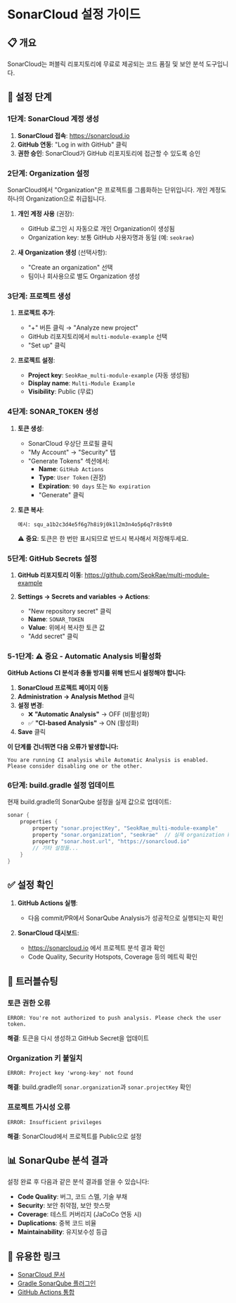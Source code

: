 # SonarCloud 설정 가이드

## 📋 개요

SonarCloud는 퍼블릭 리포지토리에 무료로 제공되는 코드 품질 및 보안 분석 도구입니다.

## 🚀 설정 단계

### 1단계: SonarCloud 계정 생성

1. **SonarCloud 접속**: https://sonarcloud.io
2. **GitHub 연동**: "Log in with GitHub" 클릭
3. **권한 승인**: SonarCloud가 GitHub 리포지토리에 접근할 수 있도록 승인

### 2단계: Organization 설정

SonarCloud에서 "Organization"은 프로젝트를 그룹화하는 단위입니다. 개인 계정도 하나의 Organization으로 취급됩니다.

1. **개인 계정 사용** (권장):
   - GitHub 로그인 시 자동으로 개인 Organization이 생성됨
   - Organization key: 보통 GitHub 사용자명과 동일 (예: `seokrae`)

2. **새 Organization 생성** (선택사항):
   - "Create an organization" 선택
   - 팀이나 회사용으로 별도 Organization 생성

### 3단계: 프로젝트 생성

1. **프로젝트 추가**:
   - "+" 버튼 클릭 → "Analyze new project"
   - GitHub 리포지토리에서 `multi-module-example` 선택
   - "Set up" 클릭

2. **프로젝트 설정**:
   - **Project key**: `SeokRae_multi-module-example` (자동 생성됨)
   - **Display name**: `Multi-Module Example`
   - **Visibility**: Public (무료)

### 4단계: SONAR_TOKEN 생성

1. **토큰 생성**:
   - SonarCloud 우상단 프로필 클릭
   - "My Account" → "Security" 탭
   - "Generate Tokens" 섹션에서:
     - **Name**: `GitHub Actions`
     - **Type**: `User Token` (권장)
     - **Expiration**: `90 days` 또는 `No expiration`
     - "Generate" 클릭

2. **토큰 복사**:
   ```
   예시: squ_a1b2c3d4e5f6g7h8i9j0k1l2m3n4o5p6q7r8s9t0
   ```
   ⚠️ **중요**: 토큰은 한 번만 표시되므로 반드시 복사해서 저장해두세요.

### 5단계: GitHub Secrets 설정

1. **GitHub 리포지토리 이동**: https://github.com/SeokRae/multi-module-example

2. **Settings → Secrets and variables → Actions**:
   - "New repository secret" 클릭
   - **Name**: `SONAR_TOKEN`
   - **Value**: 위에서 복사한 토큰 값
   - "Add secret" 클릭

### 5-1단계: ⚠️ 중요 - Automatic Analysis 비활성화

**GitHub Actions CI 분석과 충돌 방지를 위해 반드시 설정해야 합니다:**

1. **SonarCloud 프로젝트 페이지 이동**
2. **Administration → Analysis Method** 클릭
3. **설정 변경**:
   - ❌ **"Automatic Analysis"** → OFF (비활성화)
   - ✅ **"CI-based Analysis"** → ON (활성화)
4. **Save** 클릭

**이 단계를 건너뛰면 다음 오류가 발생합니다:**
```
You are running CI analysis while Automatic Analysis is enabled. 
Please consider disabling one or the other.
```

### 6단계: build.gradle 설정 업데이트

현재 build.gradle의 SonarQube 설정을 실제 값으로 업데이트:

```gradle
sonar {
    properties {
        property "sonar.projectKey", "SeokRae_multi-module-example"
        property "sonar.organization", "seokrae"  // 실제 organization key로 변경
        property "sonar.host.url", "https://sonarcloud.io"
        // 기타 설정들...
    }
}
```

## ✅ 설정 확인

1. **GitHub Actions 실행**:
   - 다음 commit/PR에서 SonarQube Analysis가 성공적으로 실행되는지 확인

2. **SonarCloud 대시보드**:
   - https://sonarcloud.io 에서 프로젝트 분석 결과 확인
   - Code Quality, Security Hotspots, Coverage 등의 메트릭 확인

## 🔧 트러블슈팅

### 토큰 권한 오류
```
ERROR: You're not authorized to push analysis. Please check the user token.
```
**해결**: 토큰을 다시 생성하고 GitHub Secret을 업데이트

### Organization 키 불일치
```
ERROR: Project key 'wrong-key' not found
```
**해결**: build.gradle의 `sonar.organization`과 `sonar.projectKey` 확인

### 프로젝트 가시성 오류
```
ERROR: Insufficient privileges
```
**해결**: SonarCloud에서 프로젝트를 Public으로 설정

## 📊 SonarQube 분석 결과

설정 완료 후 다음과 같은 분석 결과를 얻을 수 있습니다:

- **Code Quality**: 버그, 코드 스멜, 기술 부채
- **Security**: 보안 취약점, 보안 핫스팟
- **Coverage**: 테스트 커버리지 (JaCoCo 연동 시)
- **Duplications**: 중복 코드 비율
- **Maintainability**: 유지보수성 등급

## 🔗 유용한 링크

- [SonarCloud 문서](https://docs.sonarcloud.io/)
- [Gradle SonarQube 플러그인](https://docs.sonarsource.com/sonarqube/10.6/analyzing-source-code/scanners/sonarscanner-for-gradle/)
- [GitHub Actions 통합](https://docs.sonarcloud.io/integrations/github/)